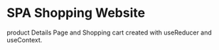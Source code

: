 # SPA Shopping Website
product Details Page and Shopping cart created with useReducer and useContext.
